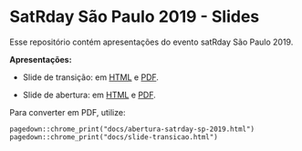 # SatRday São Paulo 2019 - Slides

Esse repositório contém apresentações do evento satRday São Paulo 2019.

**Apresentações:**

- Slide de transição: em [HTML](https://satRdays.github.io/saopaulo2019_slides/slide-transicao.html) e [PDF](https://satRdays.github.io/saopaulo2019_slides/slide-transicao.pdf).


- Slide de abertura: em [HTML](https://satRdays.github.io/saopaulo2019_slides/abertura-satrday-sp-2019.html) e [PDF](https://satRdays.github.io/saopaulo2019_slides/abertura-satrday-sp-2019.pdf).


Para converter em PDF, utilize:

```
pagedown::chrome_print("docs/abertura-satrday-sp-2019.html")
pagedown::chrome_print("docs/slide-transicao.html")
```